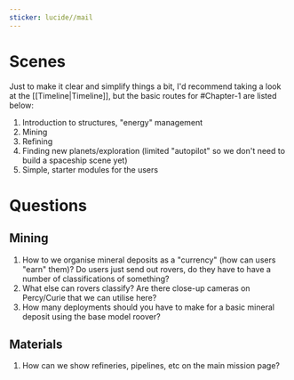 ```yaml
---
sticker: lucide//mail
---
```

# Scenes
Just to make it clear and simplify things a bit, I'd recommend taking a look at the [[Timeline|Timeline]], but the basic routes for #Chapter-1  are listed below:
1. Introduction to structures, "energy" management
2. Mining
3. Refining
4. Finding new planets/exploration (limited "autopilot" so we don't need to build a spaceship scene yet)
5. Simple, starter modules for the users

# Questions
## Mining
1. How to we organise mineral deposits as a "currency" (how can users "earn" them)? Do users just send out rovers, do they have to have a number of classifications of something?
2. What else can rovers classify? Are there close-up cameras on Percy/Curie that we can utilise here?
3. How many deployments should you have to make for a basic mineral deposit using the base model roover?

## Materials
1. How can we show refineries, pipelines, etc on the main mission page?